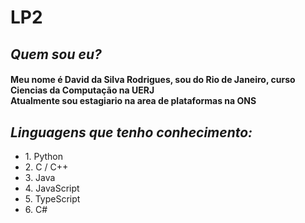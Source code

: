 # LP2
<h2> <strong><em>Quem sou eu?</em></strong></h2>
<h4> Meu nome é David da Silva Rodrigues, sou do Rio de Janeiro, curso Ciencias da Computação na UERJ <br />
     Atualmente sou estagiario na area de plataformas na ONS</h4>
<p>
 
<h2> <strong><em>Linguagens que tenho conhecimento: </em></strong></h2>
<ul>
  <li> 1. Python <br /></li>
  <li> 2. C / C++ <br /></li>
  <li> 3. Java <br /></li>
  <li> 4. JavaScript <br /></li>
  <li> 5. TypeScript <br /></li>
  <li> 6. C# <br /></li>
</ul>
</p>
